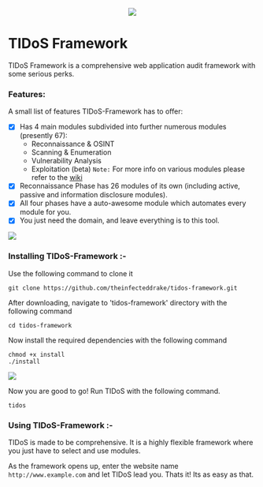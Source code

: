 <p align="middle"><img src='https://i.imgur.com/QAbaVdU.png' /></p>                    

# TIDoS Framework 
TIDoS Framework is a comprehensive web application audit framework with some serious perks.

### Features:

A small list of features TIDoS-Framework has to offer:

- [x] Has 4 main modules subdivided into further numerous modules (presently 67):
    - Reconnaissance & OSINT
    - Scanning & Enumeration
    - Vulnerability Analysis
    - Exploitation (beta)
    `Note:` For more info on various modules please refer to the [wiki](https://github.com/theinfecteddrake/TIDOS-Framework/wiki)
- [x] Reconnaissance Phase has 26 modules of its own (including active, passive and information disclosure modules).
- [x] All four phases have a auto-awesome module which automates every module for you.
- [x] You just need the domain, and leave everything is to this tool.

<img src='https://i.imgur.com/rJR5ciH.jpg' />

### Installing TIDoS-Framework :-
Use the following command to clone it
```
git clone https://github.com/theinfecteddrake/tidos-framework.git
```
After downloading, navigate to 'tidos-framework' directory with the following command
```
cd tidos-framework
```
Now install the required dependencies with the following command
```
chmod +x install
./install
```
<img src='https://i.imgur.com/wOrYfVc.png' />

Now you are good to go! Run TIDoS with the following command.
```
tidos
```
### Using TIDoS-Framework :-
TIDoS is made to be comprehensive. It is a highly flexible framework where you just have to select and use modules. 

As the framework opens up, enter the website name `http://www.example.com` and let TIDoS lead you. Thats it! Its as easy as that.




